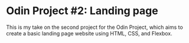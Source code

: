 # Odin Project #2: Landing page
This is my take on the second project for the Odin Project, which aims to create a basic landing page website using HTML, CSS, and Flexbox.